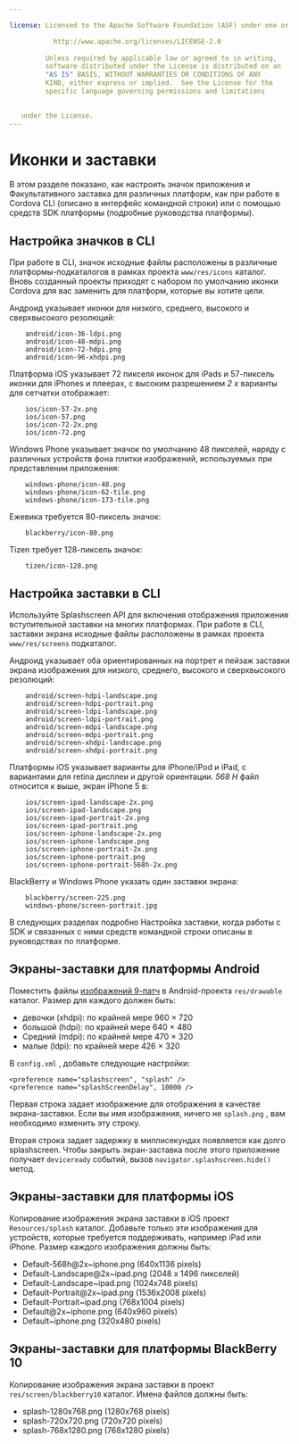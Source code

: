 ```yaml
---

license: Licensed to the Apache Software Foundation (ASF) under one or more contributor license agreements. Смотрите файл уведомления, распространяется с этой работой за дополнительной информацией относительно авторского права собственности. ASF лицензии этот файл вам под лицензией Apache версии 2.0 ("Лицензия"); Вы не можете использовать этот файл за исключением в соответствии с лицензией. You may obtain a copy of the License at

           http://www.apache.org/licenses/LICENSE-2.0
    
         Unless required by applicable law or agreed to in writing,
         software distributed under the License is distributed on an
         "AS IS" BASIS, WITHOUT WARRANTIES OR CONDITIONS OF ANY
         KIND, either express or implied.  See the License for the
         specific language governing permissions and limitations
    

   under the License.
---
```


# Иконки и заставки

В этом разделе показано, как настроить значок приложения и Факультативного заставка для различных платформ, как при работе в Cordova CLI (описано в интерфейс командной строки) или с помощью средств SDK платформы (подробные руководства платформы).

## Настройка значков в CLI

При работе в CLI, значок исходные файлы расположены в различные платформы-подкаталогов в рамках проекта `www/res/icons` каталог. Вновь созданный проекты приходят с набором по умолчанию иконки Cordova для вас заменить для платформ, которые вы хотите цели.

Андроид указывает иконки для низкого, среднего, высокого и сверхвысокого резолюций:

        android/icon-36-ldpi.png
        android/icon-48-mdpi.png
        android/icon-72-hdpi.png
        android/icon-96-xhdpi.png
    

Платформа iOS указывает 72 пикселя иконок для iPads и 57-пиксель иконки для iPhones и плеерах, с высоким разрешением *2 x* варианты для сетчатки отображает:

        ios/icon-57-2x.png
        ios/icon-57.png
        ios/icon-72-2x.png
        ios/icon-72.png
    

Windows Phone указывает значок по умолчанию 48 пикселей, наряду с различных устройств фона плитки изображений, используемых при представлении приложения:

        windows-phone/icon-48.png
        windows-phone/icon-62-tile.png
        windows-phone/icon-173-tile.png
    

Ежевика требуется 80-пиксель значок:

        blackberry/icon-80.png
    

Tizen требует 128-пиксель значок:

        tizen/icon-128.png
    

## Настройка заставки в CLI

Используйте Splashscreen API для включения отображения приложения вступительной заставки на многих платформах. При работе в CLI, заставки экрана исходные файлы расположены в рамках проекта `www/res/screens` подкаталог.

Андроид указывает оба ориентированных на портрет и пейзаж заставки экрана изображения для низкого, среднего, высокого и сверхвысокого резолюций:

        android/screen-hdpi-landscape.png
        android/screen-hdpi-portrait.png
        android/screen-ldpi-landscape.png
        android/screen-ldpi-portrait.png
        android/screen-mdpi-landscape.png
        android/screen-mdpi-portrait.png
        android/screen-xhdpi-landscape.png
        android/screen-xhdpi-portrait.png
    

Платформы iOS указывает варианты для iPhone/iPod и iPad, с вариантами для retina дисплеи и другой ориентации. *568 H* файл относится к выше, экран iPhone 5 в:

        ios/screen-ipad-landscape-2x.png
        ios/screen-ipad-landscape.png
        ios/screen-ipad-portrait-2x.png
        ios/screen-ipad-portrait.png
        ios/screen-iphone-landscape-2x.png
        ios/screen-iphone-landscape.png
        ios/screen-iphone-portrait-2x.png
        ios/screen-iphone-portrait.png
        ios/screen-iphone-portrait-568h-2x.png
    

BlackBerry и Windows Phone указать один заставки экрана:

        blackberry/screen-225.png
        windows-phone/screen-portrait.jpg
    

В следующих разделах подробно Настройка заставки, когда работы с SDK и связанных с ними средств командной строки описаны в руководствах по платформе.

## Экраны-заставки для платформы Android

Поместить файлы [изображений 9-патч][1] в Android-проекта `res/drawable` каталог. Размер для каждого должен быть:

 [1]: https://developer.android.com/tools/help/draw9patch.html

*   девочки (xhdpi): по крайней мере 960 × 720
*   большой (hdpi): по крайней мере 640 × 480
*   Средний (mdpi): по крайней мере 470 × 320
*   малые (ldpi): по крайней мере 426 × 320

В `config.xml` , добавьте следующие настройки:

    <preference name="splashscreen", "splash" />
    <preference name="splashScreenDelay", 10000 />
    

Первая строка задает изображение для отображения в качестве экрана-заставки. Если вы имя изображения, ничего не `splash.png` , вам необходимо изменить эту строку.

Вторая строка задает задержку в миллисекундах появляется как долго splashscreen. Чтобы закрыть экран-заставка после этого приложение получает `deviceready` событий, вызов `navigator.splashscreen.hide()` метод.

## Экраны-заставки для платформы iOS

Копирование изображения экрана заставки в iOS проект `Resources/splash` каталог. Добавьте только эти изображения для устройств, которые требуется поддерживать, например iPad или iPhone. Размер каждого изображения должны быть:

*   Default-568h@2x~iphone.png (640x1136 pixels)
*   Default-Landscape@2x~ipad.png (2048 x 1496 пикселей)
*   Default-Landscape~ipad.png (1024x748 pixels)
*   Default-Portrait@2x~ipad.png (1536x2008 pixels)
*   Default-Portrait~ipad.png (768x1004 pixels)
*   Default@2x~iphone.png (640x960 pixels)
*   Default~iphone.png (320x480 pixels)

## Экраны-заставки для платформы BlackBerry 10

Копирование изображения экрана заставки в проект `res/screen/blackberry10` каталог. Имена файлов должны быть:

*   splash-1280x768.png (1280x768 pixels)
*   splash-720x720.png (720x720 pixels)
*   splash-768x1280.png (768x1280 pixels)